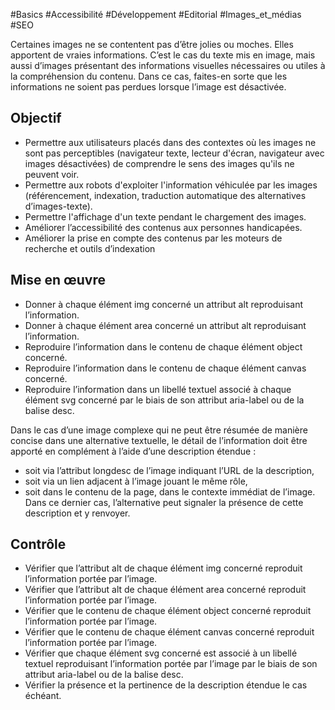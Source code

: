 
#Basics #Accessibilité #Développement #Editorial #Images_et_médias #SEO

Certaines images ne se contentent pas d’être jolies ou moches. Elles apportent de vraies informations. C’est le cas du texte mis en image, mais aussi d’images présentant des informations visuelles nécessaires ou utiles à la compréhension du contenu. Dans ce cas, faites-en sorte que les informations ne soient pas perdues lorsque l’image est désactivée.


## Objectif

* Permettre aux utilisateurs placés dans des contextes où les images ne sont pas perceptibles (navigateur texte, lecteur d'écran, navigateur avec images désactivées) de comprendre le sens des images qu'ils ne peuvent voir.
* Permettre aux robots d'exploiter l'information véhiculée par les images (référencement, indexation, traduction automatique des alternatives d’images-texte).
* Permettre l'affichage d'un texte pendant le chargement des images.
* Améliorer l’accessibilité des contenus aux personnes handicapées.
* Améliorer la prise en compte des contenus par les moteurs de recherche et outils d’indexation

## Mise en œuvre

* Donner à chaque élément img concerné un attribut alt reproduisant l’information.
* Donner à chaque élément area concerné un attribut alt reproduisant l’information.
* Reproduire l’information dans le contenu de chaque élément object concerné.
* Reproduire l’information dans le contenu de chaque élément canvas concerné.
* Reproduire l’information dans un libellé textuel associé à chaque élément svg concerné par le biais de son attribut aria-label ou de la balise desc.

Dans le cas d’une image complexe qui ne peut être résumée de manière concise dans une alternative textuelle, le détail de l’information doit être apporté en complément à l’aide d’une description étendue :

* soit via l’attribut longdesc de l’image indiquant l’URL de la description,
* soit via un lien adjacent à l’image jouant le même rôle,
* soit dans le contenu de la page, dans le contexte immédiat de l’image. Dans ce dernier cas, l’alternative peut signaler la présence de cette description et y renvoyer.

## Contrôle

* Vérifier que l’attribut alt de chaque élément img concerné reproduit l’information portée par l’image.
* Vérifier que l’attribut alt de chaque élément area concerné reproduit l’information portée par l’image.
* Vérifier que le contenu de chaque élément object concerné reproduit l’information portée par l’image.
* Vérifier que le contenu de chaque élément canvas concerné reproduit l’information portée par l’image.
* Vérifier que chaque élément svg concerné est associé à un libellé textuel reproduisant l’information portée par l’image par le biais de son attribut aria-label ou de la balise desc.
* Vérifier la présence et la pertinence de la description étendue le cas échéant.

